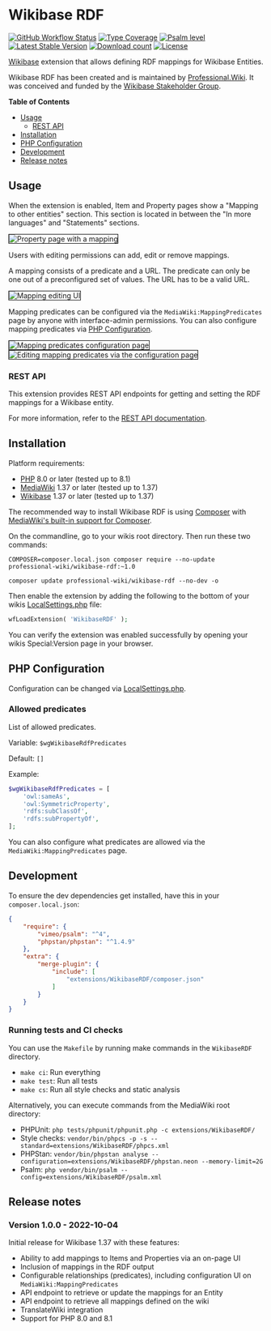 # Wikibase RDF

[![GitHub Workflow Status](https://img.shields.io/github/workflow/status/ProfessionalWiki/WikibaseRDF/CI)](https://github.com/ProfessionalWiki/WikibaseRDF/actions?query=workflow%3ACI)
[![Type Coverage](https://shepherd.dev/github/ProfessionalWiki/WikibaseRDF/coverage.svg)](https://shepherd.dev/github/ProfessionalWiki/WikibaseRDF)
[![Psalm level](https://shepherd.dev/github/ProfessionalWiki/WikibaseRDF/level.svg)](psalm.xml)
[![Latest Stable Version](https://poser.pugx.org/professional-wiki/wikibase-rdf/version.png)](https://packagist.org/packages/professional-wiki/wikibase-rdf)
[![Download count](https://poser.pugx.org/professional-wiki/wikibase-rdf/d/total.png)](https://packagist.org/packages/professional-wiki/wikibase-rdf)
[![License](https://img.shields.io/packagist/l/professional-wiki/wikibase-rdf)](LICENSE)

[Wikibase] extension that allows defining RDF mappings for Wikibase Entities.

Wikibase RDF has been created and is maintained by [Professional.Wiki].
It was conceived and funded by the [Wikibase Stakeholder Group].

**Table of Contents**

- [Usage](#usage)
  * [REST API](#rest-api)
- [Installation](#installation)
- [PHP Configuration](#php-configuration)
- [Development](#development)
- [Release notes](#release-notes)

## Usage

When the extension is enabled, Item and Property pages show a "Mapping to other entities" section.
This section is located in between the "In more languages" and "Statements" sections.

<img src="https://user-images.githubusercontent.com/146040/193851219-dc30080a-7cbb-4c1a-9800-e7c7d98ef644.png" style="border: 1px solid black" alt="Property page with a mapping">

Users with editing permissions can add, edit or remove mappings.

A mapping consists of a predicate and a URL. The predicate can only be one out of a preconfigured set of values. The URL has to be a valid URL.

<img src="https://user-images.githubusercontent.com/146040/193851211-b4031ca1-4cc9-47ab-9160-658f4a38d979.png" style="border: 1px solid black" alt="Mapping editing UI">

Mapping predicates can be configured via the `MediaWiki:MappingPredicates` page by anyone with interface-admin permissions.
You can also configure mapping predicates via [PHP Configuration](#php-configuration).

<img src="https://user-images.githubusercontent.com/146040/193851215-86b8ad05-0c1a-431c-ad4b-5750997fd642.png" style="border: 1px solid black" alt="Mapping predicates configuration page">

<img src="https://user-images.githubusercontent.com/146040/193854181-af8b85f2-1444-4882-a0af-d8123331f30c.png" style="border: 1px solid black" alt="Editing mapping predicates via the configuration page">

### REST API

This extension provides REST API endpoints for getting and setting the RDF mappings for a Wikibase entity.

For more information, refer to the [REST API documentation](docs/rest.md).

## Installation

Platform requirements:

* [PHP] 8.0 or later (tested up to 8.1)
* [MediaWiki] 1.37 or later (tested up to 1.37)
* [Wikibase] 1.37 or later (tested up to 1.37)

The recommended way to install Wikibase RDF is using [Composer] with
[MediaWiki's built-in support for Composer][Composer install].

On the commandline, go to your wikis root directory. Then run these two commands:

```shell script
COMPOSER=composer.local.json composer require --no-update professional-wiki/wikibase-rdf:~1.0
```
```shell script
composer update professional-wiki/wikibase-rdf --no-dev -o
```

Then enable the extension by adding the following to the bottom of your wikis [LocalSettings.php] file:

```php
wfLoadExtension( 'WikibaseRDF' );
```

You can verify the extension was enabled successfully by opening your wikis Special:Version page in your browser.

## PHP Configuration

Configuration can be changed via [LocalSettings.php].

### Allowed predicates

List of allowed predicates.

Variable: `$wgWikibaseRdfPredicates`

Default: `[]`

Example:

```php
$wgWikibaseRdfPredicates = [
	'owl:sameAs',
	'owl:SymmetricProperty',
	'rdfs:subClassOf',
	'rdfs:subPropertyOf',
];
```

You can also configure what predicates are allowed via the `MediaWiki:MappingPredicates` page.

## Development

To ensure the dev dependencies get installed, have this in your `composer.local.json`:

```json
{
	"require": {
		"vimeo/psalm": "^4",
		"phpstan/phpstan": "^1.4.9"
	},
	"extra": {
		"merge-plugin": {
			"include": [
				"extensions/WikibaseRDF/composer.json"
			]
		}
	}
}
```

### Running tests and CI checks

You can use the `Makefile` by running make commands in the `WikibaseRDF` directory.

* `make ci`: Run everything
* `make test`: Run all tests
* `make cs`: Run all style checks and static analysis

Alternatively, you can execute commands from the MediaWiki root directory:

* PHPUnit: `php tests/phpunit/phpunit.php -c extensions/WikibaseRDF/`
* Style checks: `vendor/bin/phpcs -p -s --standard=extensions/WikibaseRDF/phpcs.xml`
* PHPStan: `vendor/bin/phpstan analyse --configuration=extensions/WikibaseRDF/phpstan.neon --memory-limit=2G`
* Psalm: `php vendor/bin/psalm --config=extensions/WikibaseRDF/psalm.xml`

## Release notes

### Version 1.0.0 - 2022-10-04

Initial release for Wikibase 1.37 with these features:

* Ability to add mappings to Items and Properties via an on-page UI
* Inclusion of mappings in the RDF output
* Configurable relationships (predicates), including configuration UI on `MediaWiki:MappingPredicates`
* API endpoint to retrieve or update the mappings for an Entity
* API endpoint to retrieve all mappings defined on the wiki
* TranslateWiki integration
* Support for PHP 8.0 and 8.1

[Professional.Wiki]: https://professional.wiki
[Wikibase]: https://wikibase.consulting/what-is-wikibase/
[MediaWiki]: https://www.mediawiki.org
[PHP]: https://www.php.net
[Composer]: https://getcomposer.org
[Composer install]: https://professional.wiki/en/articles/installing-mediawiki-extensions-with-composer
[LocalSettings.php]: https://www.mediawiki.org/wiki/Manual:LocalSettings.php
[JSON Schema]: https://github.com/ProfessionalWiki/WikibaseRDF/blob/master/schema.json
[Wikibase Stakeholder Group]:https://wbstakeholder.group/
